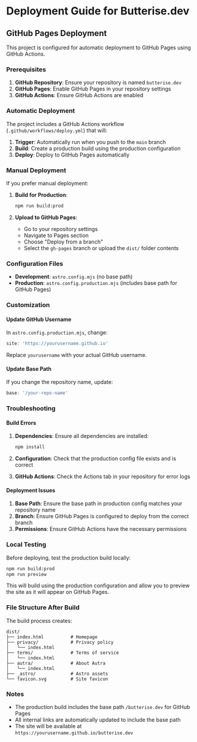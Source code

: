 # Deployment Guide for Butterise.dev

## GitHub Pages Deployment

This project is configured for automatic deployment to GitHub Pages using GitHub Actions.

### Prerequisites

1. **GitHub Repository**: Ensure your repository is named `butterise.dev`
2. **GitHub Pages**: Enable GitHub Pages in your repository settings
3. **GitHub Actions**: Ensure GitHub Actions are enabled

### Automatic Deployment

The project includes a GitHub Actions workflow (`.github/workflows/deploy.yml`) that will:

1. **Trigger**: Automatically run when you push to the `main` branch
2. **Build**: Create a production build using the production configuration
3. **Deploy**: Deploy to GitHub Pages automatically

### Manual Deployment

If you prefer manual deployment:

1. **Build for Production**:
   ```bash
   npm run build:prod
   ```

2. **Upload to GitHub Pages**:
   - Go to your repository settings
   - Navigate to Pages section
   - Choose "Deploy from a branch"
   - Select the `gh-pages` branch or upload the `dist/` folder contents

### Configuration Files

- **Development**: `astro.config.mjs` (no base path)
- **Production**: `astro.config.production.mjs` (includes base path for GitHub Pages)

### Customization

#### Update GitHub Username

In `astro.config.production.mjs`, change:
```javascript
site: 'https://yourusername.github.io'
```

Replace `yourusername` with your actual GitHub username.

#### Update Base Path

If you change the repository name, update:
```javascript
base: '/your-repo-name'
```

### Troubleshooting

#### Build Errors

1. **Dependencies**: Ensure all dependencies are installed:
   ```bash
   npm install
   ```

2. **Configuration**: Check that the production config file exists and is correct

3. **GitHub Actions**: Check the Actions tab in your repository for error logs

#### Deployment Issues

1. **Base Path**: Ensure the base path in production config matches your repository name
2. **Branch**: Ensure GitHub Pages is configured to deploy from the correct branch
3. **Permissions**: Ensure GitHub Actions have the necessary permissions

### Local Testing

Before deploying, test the production build locally:

```bash
npm run build:prod
npm run preview
```

This will build using the production configuration and allow you to preview the site as it will appear on GitHub Pages.

### File Structure After Build

The build process creates:
```
dist/
├── index.html          # Homepage
├── privacy/            # Privacy policy
│   └── index.html
├── terms/              # Terms of service
│   └── index.html
├── autra/              # About Autra
│   └── index.html
├── _astro/             # Astro assets
└── favicon.svg         # Site favicon
```

### Notes

- The production build includes the base path `/butterise.dev` for GitHub Pages
- All internal links are automatically updated to include the base path
- The site will be available at `https://yourusername.github.io/butterise.dev`
